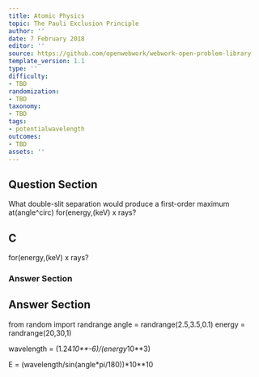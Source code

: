 ```yaml
---
title: Atomic Physics
topic: The Pauli Exclusion Principle
author: ''
date: 7 February 2018
editor: ''
source: https://github.com/openwebwork/webwork-open-problem-library
template_version: 1.1
type: ''
difficulty:
- TBD
randomization:
- TBD
taxonomy:
- TBD
tags:
- potentialwavelength
outcomes:
- TBD
assets: ''
---
```


## Question Section 

What double-slit separation would produce a first-order maximum at(angle^circ) for(energy,(keV) x rays?

## C
for(energy,(keV) x rays?
### Answer Section


## Answer Section

from random import randrange
angle = randrange(2.5,3.5,0.1)
energy = randrange(20,30,1)

wavelength = (1.24*10**-6)/(energy*10**3)

E = (wavelength/sin(angle*pi/180))*10**10